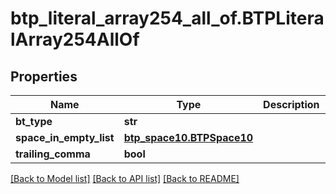# btp_literal_array254_all_of.BTPLiteralArray254AllOf

## Properties
Name | Type | Description | Notes
------------ | ------------- | ------------- | -------------
**bt_type** | **str** |  | [optional] 
**space_in_empty_list** | [**btp_space10.BTPSpace10**](BTPSpace10.md) |  | [optional] 
**trailing_comma** | **bool** |  | [optional] 

[[Back to Model list]](../README.md#documentation-for-models) [[Back to API list]](../README.md#documentation-for-api-endpoints) [[Back to README]](../README.md)



